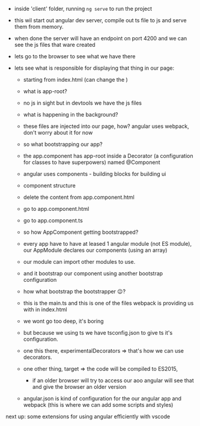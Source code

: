 - inside 'client' folder, running `ng serve` to run the project
- this wil start out angular dev server, compile out ts file to js and serve them from memory.
- when done the server will have an endpoint on port 4200 and we can see the js files that ware created

- lets go to the browser to see what we have there
- lets see what is responsible for displaying that thing in our page:
    * starting from index.html (can change the <title></title>)
    * what is app-root?
    * no js in sight but in devtools we have the js files
    * what is happening in the background?
    * these files are injected into our page, how? angular uses webpack, don't worry about it for now
    * so what bootstrapping our app?
    * the app.component has app-root inside a Decorator (a configuration for classes to have superpowers) named @Component
    * angular uses components - building blocks for building ui
    * component structure
    * delete the content from app.component.html
    * go to app.component.html
    * go to app.component.ts
    * so how AppComponent getting bootstrapped? 
    * every app have to have at leased 1 angular module (not ES module), our AppModule declares our components (using an array)
    * our module can import other modules to use.
    * and it bootstrap our component using another bootstrap configuration
    * how what bootstrap the bootstrapper 😉? 
    * this is the main.ts and this is one of the files webpack is providing us with in index.html
    * we wont go too deep, it's boring
    * but because we using ts we have tsconfig.json to give ts it's configuration.
    * one this there, experimentalDecorators => that's how we can use decorators.
    * one other thing, target => the code will be compiled to ES2015, 
        * if an older browser will try to access our aoo angular will see that and give the browser an older version
    
    * angular.json is kind of configuration for the our angular app and webpack (this is where we can add some scripts and styles)

next up: some extensions for using angular efficiently with vscode 



